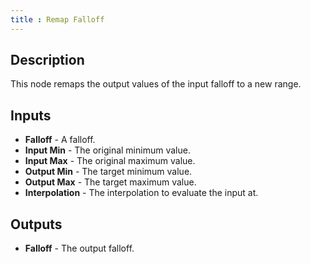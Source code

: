 ```yaml
---
title : Remap Falloff
---
```


## Description

This node remaps the output values of the input falloff to a new range.

## Inputs

- **Falloff** - A falloff.
- **Input Min** - The original minimum value.
- **Input Max** - The original maximum value.
- **Output Min** - The target minimum value.
- **Output Max** - The target maximum value.
- **Interpolation** - The interpolation to evaluate the input at.

## Outputs

- **Falloff** - The output falloff.
